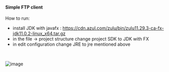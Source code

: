 #### Simple FTP client 
How to run:
- install JDK with javafx : https://cdn.azul.com/zulu/bin/zulu11.29.3-ca-fx-jdk11.0.2-linux_x64.tar.gz
- in the file -> project structure change project SDK to JDK with FX
- in edit configuration change JRE to jre mentioned above

<br/>

![image](https://user-images.githubusercontent.com/22987951/106400612-b64a0480-641f-11eb-89d9-5b22a096d626.png)
